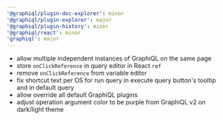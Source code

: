 ```yaml
---
'@graphiql/plugin-doc-explorer': minor
'@graphiql/plugin-explorer': major
'@graphiql/plugin-history': minor
'@graphiql/react': minor
'graphiql': major
---
```


- allow multiple independent instances of GraphiQL on the same page
- store `onClickReference` in query editor in React `ref`
- remove `onClickReference` from variable editor
- fix shortcut text per OS for run query in execute query button's tooltip and in default query
- allow override all default GraphiQL plugins
- adjust operation argument color to be purple from GraphiQL v2 on dark/light theme
